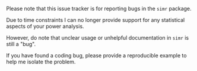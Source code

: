 
Please note that this issue tracker is for reporting bugs in the `simr` package.


Due to time constraints I can no longer provide support for any statistical aspects of your power analysis.

However, do note that unclear usage or unhelpful documentation in `simr` is still a "bug".



If you have found a coding bug, please provide a reproducible example to help me isolate the problem.




